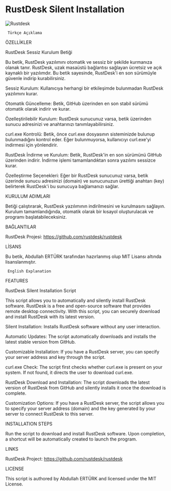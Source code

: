 # RustDesk Silent Installation

![Rustdesk](https://github.com/abdullah-erturk/RustDesk-Unattended-Installation/blob/main/rustdesk.jpg)


     Türkçe Açıklama

ÖZELLİKLER

RustDesk Sessiz Kurulum Betiği

Bu betik, RustDesk yazılımını otomatik ve sessiz bir şekilde kurmanıza olanak tanır. RustDesk, uzak masaüstü bağlantısı sağlayan ücretsiz ve açık kaynaklı bir yazılımdır. Bu betik sayesinde, RustDesk'i en son sürümüyle güvenle indirip kurabilirsiniz.

Sessiz Kurulum: Kullanıcıya herhangi bir etkileşimde bulunmadan RustDesk yazılımını kurar.

Otomatik Güncelleme: Betik, GitHub üzerinden en son stabil sürümü otomatik olarak indirir ve kurar.

Özelleştirilebilir Kurulum: RustDesk sunucunuz varsa, betik üzerinden sunucu adresinizi ve anahtarınızı tanımlayabilirsiniz.

curl.exe Kontrolü: Betik, önce curl.exe dosyasının sisteminizde bulunup bulunmadığını kontrol eder. Eğer bulunmuyorsa, kullanıcıyı curl.exe'yi indirmesi için yönlendirir.

RustDesk İndirme ve Kurulum: Betik, RustDesk'in en son sürümünü GitHub üzerinden indirir. İndirme işlemi tamamlandıktan sonra yazılımı sessizce kurar.

Özelleştirme Seçenekleri: Eğer bir RustDesk sunucunuz varsa, betik üzerinde sunucu adresinizi (domain) ve sunucunuzun ürettiği anahtarı (key) belirterek RustDesk'i bu sunucuya bağlamanızı sağlar.

KURULUM ADIMLARI

Betiği çalıştırarak, RustDesk yazılımının indirilmesini ve kurulmasını sağlayın.
Kurulum tamamlandığında, otomatik olarak bir kısayol oluşturulacak ve programı başlatabileceksiniz.

BAĞLANTILAR

RustDesk Projesi: https://github.com/rustdesk/rustdesk


LİSANS

Bu betik, Abdullah ERTÜRK tarafından hazırlanmış olup MIT Lisansı altında lisanslanmıştır.

     English Explanation

FEATURES

RustDesk Silent Installation Script

This script allows you to automatically and silently install RustDesk software. RustDesk is a free and open-source software that provides remote desktop connectivity. With this script, you can securely download and install RustDesk with its latest version.

Silent Installation: Installs RustDesk software without any user interaction.

Automatic Updates: The script automatically downloads and installs the latest stable version from GitHub.

Customizable Installation: If you have a RustDesk server, you can specify your server address and key through the script.

curl.exe Check: The script first checks whether curl.exe is present on your system. If not found, it directs the user to download curl.exe.

RustDesk Download and Installation: The script downloads the latest version of RustDesk from GitHub and silently installs it once the download is complete.

Customization Options: If you have a RustDesk server, the script allows you to specify your server address (domain) and the key generated by your server to connect RustDesk to this server.

INSTALLATION STEPS

Run the script to download and install RustDesk software.
Upon completion, a shortcut will be automatically created to launch the program.

LINKS

RustDesk Project: https://github.com/rustdesk/rustdesk

LICENSE

This script is authored by Abdullah ERTÜRK and licensed under the MIT License.
